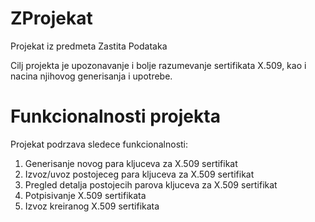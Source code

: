 # ZProjekat
Projekat iz predmeta Zastita Podataka

Cilj projekta je upozonavanje i bolje razumevanje sertifikata X.509,
kao i nacina njihovog generisanja i upotrebe.

# Funkcionalnosti projekta

Projekat podrzava sledece funkcionalnosti: 
1. Generisanje novog para kljuceva za X.509 sertifikat
2. Izvoz/uvoz postojeceg para kljuceva za X.509 sertifikat
3. Pregled detalja postojecih parova kljuceva za X.509 sertifikat
4. Potpisivanje X.509 sertifikata
5. Izvoz kreiranog X.509 sertifikata
